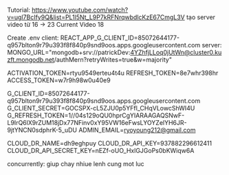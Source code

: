 Tutorial: https://www.youtube.com/watch?v=ugl7BcIfy9Q&list=PL1l5Nt_L9P7kRFNrqwbdlcKzE67CmgL3V
tạo server video từ 16 -> 23
Current Video 18

Create
.env
client:
REACT_APP_G_CLIENT_ID=85072644177-q957blton9r79u393f8f840p9snd9oos.apps.googleusercontent.com
server:
MONGO_URL="mongodb+srv://patrickDev:4YZhfjLLoq0jUtWn@cluster0.kuzft.mongodb.net/authMern?retryWrites=true&w=majority"

ACTIVATION_TOKEN=rtyu9549erteu4t4u
REFRESH_TOKEN=8e7whr398hr
ACCESS_TOKEN=w7r9h98w0u40e9

G_CLIENT_ID=85072644177-q957blton9r79u393f8f840p9snd9oos.apps.googleusercontent.com
G_CLIENT_SECRET=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
G_REFRESH_TOKEN=1//04s129oQU0hprCgYIARAAGAQSNwF-L9IrQ6lX9rZUM18jDx77NFinv0xY95VW16eFwsLYOYZelYH6JR-9jtYNCN0sdphrK-5_uDU
ADMIN_EMAIL=ryoyoung212@gmail.com

CLOUD_DR_NAME=dh9eghpuy
CLOUD_DR_API_KEY=937882296612411
CLOUD_DR_API_SECRET_KEY=nEZf-oUO_HxlGJGoPs0bKWiqw6A

concurrently: giup chay nhiue lenh cung mot luc
